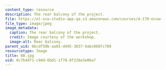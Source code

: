 ```yaml
---
content_type: resource
description: The rear balcony of the project.
file: https://ol-ocw-studio-app-qa.s3.amazonaws.com/courses/4-170-ecuador-workshop-fall-2006/0c7b4df1c94d6bd11f788f226e3e06a7_08.jpg
file_type: image/jpeg
image_metadata:
  caption: The rear balcony of the project.
  credit: Image courtesy of the workshop.
  image-alt: Rear balcony.
parent_uid: 66cdf50b-aa03-d495-3837-9abc0687c789
resourcetype: Image
title: 08.jpg
uid: 0c7b4df1-c94d-6bd1-1f78-8f226e3e06a7
---
```


